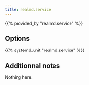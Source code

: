 ```yaml
---
title: realmd.service
---
```


{{% provided_by "realmd.service" %}}

## Options

{{% systemd_unit "realmd.service" %}}

## Additionnal notes

Nothing here.